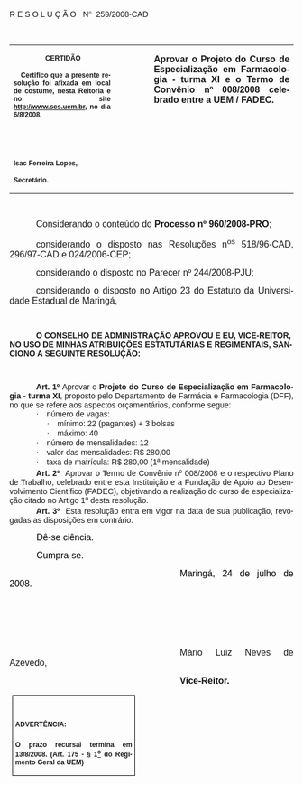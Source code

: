 <body lang=PT-BR link=blue vlink=purple style='tab-interval:35.3pt'>

<div class=Section1>

<p class=MsoTitle><span style='font-family:Arial;mso-bidi-font-family:"Times New Roman";
mso-no-proof:yes'><o:p>&nbsp;</o:p></span></p>

<p class=MsoTitle><span style='font-family:Arial;mso-bidi-font-family:"Times New Roman";
mso-no-proof:yes'>R E S O L U Ç Ã O <span style='mso-spacerun:yes'>  </span>N</span><span
style='font-family:Symbol;mso-ascii-font-family:Arial;mso-hansi-font-family:
Arial;mso-char-type:symbol;mso-symbol-font-family:Symbol;mso-no-proof:yes'><span
style='mso-char-type:symbol;mso-symbol-font-family:Symbol'>°</span></span><span
style='font-family:Arial;mso-bidi-font-family:"Times New Roman";mso-no-proof:
yes'> <span style='mso-spacerun:yes'> </span>259/2008-CAD<o:p></o:p></span></p>

<p class=BodyText21><span style='font-size:10.0pt;font-family:Arial;mso-bidi-font-family:
"Times New Roman";mso-no-proof:yes'><o:p>&nbsp;</o:p></span></p>

<table class=MsoNormalTable border=0 cellspacing=0 cellpadding=0
 style='border-collapse:collapse;mso-padding-alt:0cm 5.4pt 0cm 5.4pt'>
 <tr style='mso-yfti-irow:0;mso-yfti-firstrow:yes;mso-yfti-lastrow:yes'>
  <td width=196 valign=top style='width:147.15pt;padding:0cm 5.4pt 0cm 5.4pt'>
  <p class=MsoNormal align=center style='text-align:center'><b
  style='mso-bidi-font-weight:normal'><span style='font-size:9.0pt;mso-bidi-font-size:
  10.0pt;font-family:Arial;mso-bidi-font-family:"Times New Roman";mso-no-proof:
  yes'><span style='mso-spacerun:yes'> </span>CERTIDÃO<o:p></o:p></span></b></p>
  <p class=MsoNormal style='text-align:justify'><b style='mso-bidi-font-weight:
  normal'><span style='font-size:9.0pt;mso-bidi-font-size:10.0pt;font-family:
  Arial;mso-bidi-font-family:"Times New Roman";mso-no-proof:yes'><span
  style='mso-spacerun:yes'>   </span>Certifico que a presente resolução foi
  afixada em local de costume, nesta Reitoria e no site<span style='color:blue'>
  </span><a href="http://www.scs.uem.br/"><span style='text-decoration:none;
  text-underline:none'>http://www.scs.uem.br</span></a>, no dia 6/8/2008.<o:p></o:p></span></b></p>
  <p class=MsoNormal><b style='mso-bidi-font-weight:normal'><span
  style='font-size:8.0pt;font-family:Arial;mso-bidi-font-family:"Times New Roman";
  mso-no-proof:yes'><o:p>&nbsp;</o:p></span></b></p>
  <p class=MsoNormal><b style='mso-bidi-font-weight:normal'><span
  style='font-size:8.0pt;font-family:Arial;mso-bidi-font-family:"Times New Roman";
  mso-no-proof:yes'><o:p>&nbsp;</o:p></span></b></p>
  <p class=MsoNormal><b style='mso-bidi-font-weight:normal'><span
  style='font-size:9.0pt;mso-bidi-font-size:10.0pt;font-family:Arial;
  mso-bidi-font-family:"Times New Roman";mso-no-proof:yes'>Isac Ferreira Lopes,<o:p></o:p></span></b></p>
  <p class=MsoNormal><b style='mso-bidi-font-weight:normal'><span
  style='font-size:9.0pt;mso-bidi-font-size:10.0pt;font-family:Arial;
  mso-bidi-font-family:"Times New Roman";mso-no-proof:yes'>Secretário.<o:p></o:p></span></b></p>
  </td>
  <td width=76 valign=top style='width:2.0cm;padding:0cm 5.4pt 0cm 5.4pt'>
  <p class=MsoNormal style='margin-right:-5.4pt'><b><span style='font-size:
  12.0pt;mso-bidi-font-size:10.0pt;font-family:Arial;mso-bidi-font-family:"Times New Roman";
  mso-no-proof:yes'><o:p>&nbsp;</o:p></span></b></p>
  </td>
  <td width=340 valign=top style='width:9.0cm;padding:0cm 5.4pt 0cm 5.4pt'>
  <p class=MsoNormal style='text-align:justify'><b><span style='font-size:12.0pt;
  font-family:Arial;mso-bidi-font-family:"Times New Roman";mso-no-proof:yes'>Aprovar
  o Projeto do Curso de Especialização em Farmacologia - turma XI e o Termo de
  Convênio nº 008/2008 celebrado entre a UEM / FADEC.<o:p></o:p></span></b></p>
  </td>
 </tr>
</table>

<p class=BodyText21><span style='font-size:10.0pt;font-family:Arial;mso-bidi-font-family:
"Times New Roman";mso-no-proof:yes'><o:p>&nbsp;</o:p></span></p>

<p class=MsoNormal style='text-align:justify;text-indent:35.45pt'><span
style='font-size:12.0pt;mso-bidi-font-size:10.0pt;font-family:Arial;mso-bidi-font-family:
"Times New Roman";mso-no-proof:yes'>Considerando o conteúdo do <b
style='mso-bidi-font-weight:normal'>Processo nº 960/2008-PRO</b>;<o:p></o:p></span></p>

<p class=MsoNormal style='text-align:justify;text-indent:35.45pt'><span
style='font-size:12.0pt;font-family:Arial;mso-bidi-font-weight:bold;mso-no-proof:
yes'>considerando o disposto nas Resoluções n<sup>os</sup> 518/96-CAD, 296/97-CAD
e 024/2006-CEP;<o:p></o:p></span></p>

<p class=MsoNormal style='text-align:justify;text-indent:35.45pt'><span
style='font-size:12.0pt;font-family:Arial;mso-bidi-font-weight:bold;mso-no-proof:
yes'>considerando o disposto no Parecer nº 244/2008-PJU;<o:p></o:p></span></p>

<p class=MsoNormal style='text-align:justify;text-indent:35.45pt'><span
style='font-size:12.0pt;font-family:Arial;mso-bidi-font-weight:bold;mso-no-proof:
yes'>considerando o disposto no Artigo 23 do Estatuto da Universidade Estadual
de Maringá,</span><span style='font-size:12.0pt;font-family:Arial;mso-bidi-font-family:
"Times New Roman";mso-no-proof:yes'><o:p></o:p></span></p>

<p class=MsoNormal style='text-align:justify;text-indent:35.45pt'><span
style='font-family:Arial;mso-bidi-font-family:"Times New Roman";mso-no-proof:
yes'><o:p>&nbsp;</o:p></span></p>

<p class=MsoBodyTextIndent style='text-indent:35.45pt'><b style='mso-bidi-font-weight:
normal'><span style='font-family:Arial;mso-bidi-font-family:"Times New Roman";
mso-no-proof:yes'>O CONSELHO DE ADMINISTRAÇÃO APROVOU E EU, VICE-REITOR, NO USO
DE MINHAS ATRIBUIÇÕES ESTATUTÁRIAS E REGIMENTAIS, SANCIONO A SEGUINTE
RESOLUÇÃO:<o:p></o:p></span></b></p>

<p class=BodyText21 style='mso-pagination:none'><span style='font-size:10.0pt;
font-family:Arial;mso-bidi-font-family:"Times New Roman";layout-grid-mode:line;
mso-no-proof:yes'><o:p>&nbsp;</o:p></span></p>

<p style='margin:0cm;margin-bottom:.0001pt;text-align:justify;text-indent:35.45pt'><b
style='mso-bidi-font-weight:normal'><span style='font-family:Arial;mso-fareast-font-family:
"Arial Unicode MS";mso-bidi-font-family:"Times New Roman";mso-no-proof:yes'>Art.&nbsp;1º&nbsp;</span></b><span
style='mso-bidi-font-size:12.0pt;font-family:Arial;mso-bidi-font-family:"Times New Roman";
mso-bidi-font-weight:bold;mso-no-proof:yes'>Aprovar o <b>Projeto do</b> <b>Curso
de Especialização em Farmacologia - turma XI</b>, proposto pelo Departamento de
Farmácia e Farmacologia (DFF), no que se refere aos aspectos orçamentários,
conforme segue:<o:p></o:p></span></p>

<p style='margin-top:0cm;margin-right:0cm;margin-bottom:0cm;margin-left:71.45pt;
margin-bottom:.0001pt;text-align:justify;text-indent:-36.0pt;mso-list:l28 level1 lfo36;
tab-stops:35.45pt list 49.65pt'><![if !supportLists]><span style='mso-bidi-font-size:
12.0pt;font-family:Symbol;mso-fareast-font-family:Symbol;mso-bidi-font-family:
Symbol;mso-bidi-font-weight:bold;mso-no-proof:yes'><span style='mso-list:Ignore'>·<span
style='font:7.0pt "Times New Roman"'>&nbsp;&nbsp;&nbsp;&nbsp;&nbsp; </span></span></span><![endif]><span
style='mso-bidi-font-size:12.0pt;font-family:Arial;mso-bidi-font-family:"Times New Roman";
mso-bidi-font-weight:bold;mso-no-proof:yes'>número de vagas:<o:p></o:p></span></p>

<p style='margin-top:0cm;margin-right:0cm;margin-bottom:0cm;margin-left:71.45pt;
margin-bottom:.0001pt;text-align:justify;text-indent:-21.8pt;mso-list:l28 level1 lfo36;
tab-stops:list 63.8pt'><![if !supportLists]><span style='mso-bidi-font-size:
12.0pt;font-family:Symbol;mso-fareast-font-family:Symbol;mso-bidi-font-family:
Symbol;mso-bidi-font-weight:bold;mso-no-proof:yes'><span style='mso-list:Ignore'>·<span
style='font:7.0pt "Times New Roman"'>&nbsp;&nbsp;&nbsp;&nbsp;&nbsp; </span></span></span><![endif]><span
style='mso-bidi-font-size:12.0pt;font-family:Arial;mso-bidi-font-family:"Times New Roman";
mso-bidi-font-weight:bold;mso-no-proof:yes'>mínimo: 22 (pagantes) + 3 bolsas<o:p></o:p></span></p>

<p style='margin-top:0cm;margin-right:0cm;margin-bottom:0cm;margin-left:71.45pt;
margin-bottom:.0001pt;text-align:justify;text-indent:-21.8pt;mso-list:l28 level1 lfo36;
tab-stops:list 63.8pt'><![if !supportLists]><span style='mso-bidi-font-size:
12.0pt;font-family:Symbol;mso-fareast-font-family:Symbol;mso-bidi-font-family:
Symbol;mso-bidi-font-weight:bold;mso-no-proof:yes'><span style='mso-list:Ignore'>·<span
style='font:7.0pt "Times New Roman"'>&nbsp;&nbsp;&nbsp;&nbsp;&nbsp; </span></span></span><![endif]><span
style='mso-bidi-font-size:12.0pt;font-family:Arial;mso-bidi-font-family:"Times New Roman";
mso-bidi-font-weight:bold;mso-no-proof:yes'>máximo: 40<o:p></o:p></span></p>

<p style='margin-top:0cm;margin-right:0cm;margin-bottom:0cm;margin-left:71.45pt;
margin-bottom:.0001pt;text-align:justify;text-indent:-36.0pt;mso-list:l28 level1 lfo36;
tab-stops:list 49.65pt'><![if !supportLists]><span style='mso-bidi-font-size:
12.0pt;font-family:Symbol;mso-fareast-font-family:Symbol;mso-bidi-font-family:
Symbol;mso-bidi-font-weight:bold;mso-no-proof:yes'><span style='mso-list:Ignore'>·<span
style='font:7.0pt "Times New Roman"'>&nbsp;&nbsp;&nbsp;&nbsp;&nbsp; </span></span></span><![endif]><span
style='mso-bidi-font-size:12.0pt;font-family:Arial;mso-bidi-font-family:"Times New Roman";
mso-bidi-font-weight:bold;mso-no-proof:yes'>número de mensalidades: 12<o:p></o:p></span></p>

<p style='margin-top:0cm;margin-right:0cm;margin-bottom:0cm;margin-left:71.45pt;
margin-bottom:.0001pt;text-align:justify;text-indent:-36.0pt;mso-list:l28 level1 lfo36;
tab-stops:list 49.65pt'><![if !supportLists]><span style='mso-bidi-font-size:
12.0pt;font-family:Symbol;mso-fareast-font-family:Symbol;mso-bidi-font-family:
Symbol;mso-bidi-font-weight:bold;mso-no-proof:yes'><span style='mso-list:Ignore'>·<span
style='font:7.0pt "Times New Roman"'>&nbsp;&nbsp;&nbsp;&nbsp;&nbsp; </span></span></span><![endif]><span
style='mso-bidi-font-size:12.0pt;font-family:Arial;mso-bidi-font-family:"Times New Roman";
mso-bidi-font-weight:bold;mso-no-proof:yes'>valor das mensalidades: R$ 280,00<o:p></o:p></span></p>

<p style='margin-top:0cm;margin-right:0cm;margin-bottom:2.0pt;margin-left:71.45pt;
text-align:justify;text-indent:-36.0pt;mso-list:l28 level1 lfo36;tab-stops:
list 49.65pt'><![if !supportLists]><span style='mso-bidi-font-size:12.0pt;
font-family:Symbol;mso-fareast-font-family:Symbol;mso-bidi-font-family:Symbol;
mso-bidi-font-weight:bold;mso-no-proof:yes'><span style='mso-list:Ignore'>·<span
style='font:7.0pt "Times New Roman"'>&nbsp;&nbsp;&nbsp;&nbsp;&nbsp; </span></span></span><![endif]><span
style='mso-bidi-font-size:12.0pt;font-family:Arial;mso-bidi-font-family:"Times New Roman";
mso-bidi-font-weight:bold;mso-no-proof:yes'>taxa de matrícula: R$ 280,00 (1ª
mensalidade)<o:p></o:p></span></p>

<p style='margin-top:0cm;margin-right:0cm;margin-bottom:2.0pt;margin-left:0cm;
text-align:justify;text-indent:35.45pt'><b style='mso-bidi-font-weight:normal'><span
style='font-family:Arial;mso-fareast-font-family:"Arial Unicode MS";mso-bidi-font-family:
"Times New Roman";mso-no-proof:yes'>Art.&nbsp;2º&nbsp;</span></b><span
style='font-family:Arial;mso-fareast-font-family:"Arial Unicode MS";mso-bidi-font-family:
"Times New Roman";mso-no-proof:yes'>&nbsp;Aprovar o Termo de Convênio nº 008/2008
e o respectivo Plano de Trabalho, celebrado entre esta Instituição e a Fundação
de Apoio ao Desenvolvimento Científico (FADEC), objetivando a realização do
curso de especialização citado no Artigo 1º desta resolução.<span
style='letter-spacing:-.2pt'><o:p></o:p></span></span></p>

<p style='margin:0cm;margin-bottom:.0001pt;text-align:justify;text-indent:35.45pt'><b
style='mso-bidi-font-weight:normal'><span style='font-family:Arial;mso-fareast-font-family:
"Arial Unicode MS";mso-bidi-font-family:"Times New Roman";mso-no-proof:yes'>Art.&nbsp;3º&nbsp;&nbsp;</span></b><span
style='font-family:Arial;mso-bidi-font-family:"Times New Roman";mso-no-proof:
yes'>Esta resolução entra em vigor na data de sua publicação, revogadas as
disposições em contrário.</span><span style='font-family:Arial;mso-fareast-font-family:
"Arial Unicode MS";mso-bidi-font-family:"Times New Roman";letter-spacing:-.2pt;
mso-no-proof:yes'><o:p></o:p></span></p>

<p class=MsoNormal style='text-align:justify;text-indent:36.0pt'><span
style='font-size:12.0pt;font-family:Arial;color:black;mso-no-proof:yes'>Dê-se
ciência.<o:p></o:p></span></p>

<p class=MsoNormal style='text-align:justify;text-indent:36.0pt'><span
style='font-size:12.0pt;font-family:Arial;color:black;mso-no-proof:yes'>Cumpra-se.<o:p></o:p></span></p>

<p class=MsoNormal style='text-align:justify;text-indent:8.0cm'><span
style='font-size:12.0pt;font-family:Arial;color:black;mso-no-proof:yes'>Maringá,
24 de julho de 2008.<o:p></o:p></span></p>

<p class=MsoNormal style='text-align:justify;text-indent:8.0cm'><span
style='font-family:Arial;mso-bidi-font-family:"Times New Roman";mso-no-proof:
yes'><o:p>&nbsp;</o:p></span></p>

<p class=MsoNormal style='text-align:justify;text-indent:8.0cm'><span
style='font-family:Arial;mso-bidi-font-family:"Times New Roman";mso-no-proof:
yes'><o:p>&nbsp;</o:p></span></p>

<p class=MsoNormal style='text-align:justify;text-indent:8.0cm'><span
style='font-family:Arial;mso-bidi-font-family:"Times New Roman";mso-no-proof:
yes'><o:p>&nbsp;</o:p></span></p>

<p class=MsoNormal style='text-align:justify;text-indent:8.0cm'><span
style='font-size:12.0pt;font-family:Arial;mso-no-proof:yes'>Mário Luiz Neves de
Azevedo,<o:p></o:p></span></p>

<p class=MsoNormal style='text-align:justify;text-indent:8.0cm;tab-stops:8.0cm 276.45pt'><b
style='mso-bidi-font-weight:normal'><span style='font-size:12.0pt;font-family:
Arial;mso-bidi-font-family:"Times New Roman";mso-no-proof:yes'>Vice-Reitor.<o:p></o:p></span></b></p>

<table class=MsoNormalTable border=1 cellspacing=0 cellpadding=0
 style='margin-left:3.5pt;border-collapse:collapse;border:none;mso-border-alt:
 solid windowtext .5pt;mso-padding-alt:0cm 3.5pt 0cm 3.5pt;mso-border-insideh:
 .5pt solid windowtext;mso-border-insidev:.5pt solid windowtext'>
 <tr style='mso-yfti-irow:0;mso-yfti-firstrow:yes;mso-yfti-lastrow:yes'>
  <td width=207 valign=top style='width:155.6pt;border:solid windowtext 1.0pt;
  mso-border-alt:solid windowtext .5pt;padding:0cm 3.5pt 0cm 3.5pt'>
  <h1><span style='font-size:9.0pt;mso-bidi-font-size:10.0pt;font-family:Arial;
  mso-bidi-font-family:"Times New Roman";mso-no-proof:yes'>ADVERTÊNCIA:<o:p></o:p></span></h1>
  <p class=MsoNormal style='text-align:justify'><b style='mso-bidi-font-weight:
  normal'><span style='font-size:9.0pt;mso-bidi-font-size:10.0pt;font-family:
  Arial;mso-bidi-font-family:"Times New Roman";mso-no-proof:yes'>O prazo
  recursal termina em 13/8/2008. (Art. 175 - § 1<u><sup>o</sup></u> do
  Regimento Geral da UEM)</span></b><span style='font-size:9.0pt;mso-bidi-font-size:
  10.0pt;font-family:Arial;mso-bidi-font-family:"Times New Roman";mso-no-proof:
  yes'><o:p></o:p></span></p>
  </td>
 </tr>
</table>

<p class=Estilo1 align=center style='margin-bottom:0cm;margin-bottom:.0001pt;
text-align:center'><span style='mso-no-proof:yes'><o:p>&nbsp;</o:p></span></p>

</div>

</body>
